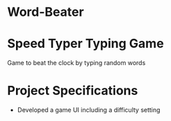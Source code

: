 # Word-Beater

# Speed Typer Typing Game
Game to beat the clock by typing random words
# Project Specifications
- Developed a game UI including a difficulty setting
